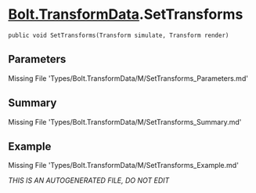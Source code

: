 # [Bolt.TransformData](Types/Bolt.TransformData.md).SetTransforms
`public void SetTransforms(Transform simulate, Transform render)`
## Parameters
Missing File 'Types/Bolt.TransformData/M/SetTransforms_Parameters.md'
## Summary
Missing File 'Types/Bolt.TransformData/M/SetTransforms_Summary.md'
## Example
Missing File 'Types/Bolt.TransformData/M/SetTransforms_Example.md'

*THIS IS AN AUTOGENERATED FILE, DO NOT EDIT*
